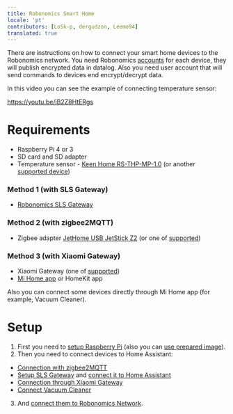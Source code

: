 ```yaml
---
title: Robonomics Smart Home 
locale: 'pt' 
contributors: [LoSk-p, dergudzon, Leemo94]
translated: true
---
```

There are instructions on how to connect your smart home devices to the Robonomics network. You need Robonomics [accounts](/docs/create-account-in-dapp/) for each device, they will publish encrypted data in datalog. Also you need user account that will send commands to devices end encrypt/decrypt data.

In this video you can see the example of connecting temperature sensor:

https://youtu.be/iB2Z8HtERgs

# Requirements

* Raspberry Pi 4 or 3
* SD card and SD adapter
* Temperature sensor - [Keen Home RS-THP-MP-1.0](https://www.zigbee2mqtt.io/devices/RS-THP-MP-1.0.html) (or another [supported device](https://www.zigbee2mqtt.io/information/supported_devices.html))

### Method 1 (with SLS Gateway)
* [Robonomics SLS Gateway](https://easyeda.com/ludovich88/robonomics_sls_gateway_v01)

### Method 2 (with zigbee2MQTT)
* Zigbee adapter [JetHome USB JetStick Z2](https://jhome.ru/catalog/parts/PCBA/293/) (or one of [supported](https://www.zigbee2mqtt.io/information/supported_adapters.html))

### Method 3 (with Xiaomi Gateway)
* Xiaomi Gateway (one of [supported](https://www.home-assistant.io/integrations/xiaomi_miio#xiaomi-gateway))
* [Mi Home app](https://play.google.com/store/apps/details?id=com.xiaomi.smarthome&hl=ru&gl=US) or HomeKit app

Also you can connect some devices directly through Mi Home app (for example, Vacuum Cleaner).

# Setup

1. First you need to [setup Raspberry Pi](/docs/raspberry-setup/) (also you can [use prepared image](/docs/raspberry-image/)).
2. Then you need to connect devices to Home Assistant:
- [Connection with zigbee2MQTT](/docs/zigbee2-mqtt/)
- [Setup SLS Gateway](/docs/sls-setup) and [connect it to Home Assistant](/docs/sls-gateway-connect)
- [Connection through Xiaomi Gateway](/docs/xiaomi-gateway/)
- [Connect Vacuum Cleaner](/docs/vacuum-connect/)
3. And [connect them to Robonomics Network](/docs/add-smart-device-to-robonomics/).
